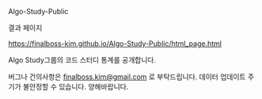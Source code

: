 Algo-Study-Public

결과 페이지

https://finalboss-kim.github.io/Algo-Study-Public/html_page.html


Algo Study그룹의 코드 스터디 통계를 공개합니다.

버그나 건의사항은 finalboss.kim@gmail.com 로 부탁드립니다.
데이터 업데이트 주기가 불안정할 수 있습니다. 양해바랍니다.
